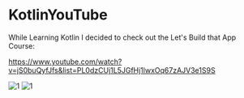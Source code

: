 # KotlinYouTube
While Learning Kotlin I decided to check out the Let's Build that App Course: 

https://www.youtube.com/watch?v=jS0buQyfJfs&list=PL0dzCUj1L5JGfHj1lwxOq67zAJV3e1S9S

![1](https://user-images.githubusercontent.com/26351803/49690628-d0884080-fb3c-11e8-88a5-5d93422bb330.PNG)
![1](https://user-images.githubusercontent.com/26351803/49690636-f281c300-fb3c-11e8-9283-015dec4887ac.PNG)
